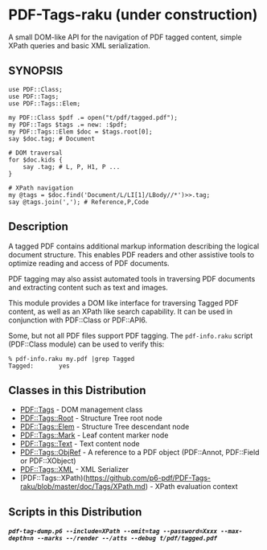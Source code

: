 PDF-Tags-raku (under construction)
============

A small DOM-like API for the navigation of PDF tagged content,
simple XPath queries and basic XML serialization.

SYNOPSIS
--------

```
use PDF::Class;
use PDF::Tags;
use PDF::Tags::Elem;

my PDF::Class $pdf .= open("t/pdf/tagged.pdf");
my PDF::Tags $tags .= new: :$pdf;
my PDF::Tags::Elem $doc = $tags.root[0];
say $doc.tag; # Document

# DOM traversal
for $doc.kids {
    say .tag; # L, P, H1, P ...
}

# XPath navigation
my @tags = $doc.find('Document/L/LI[1]/LBody//*')>>.tag;
say @tags.join(','); # Reference,P,Code

```

Description
-----------

A tagged PDF contains additional markup information describing the logical
document structure. This enables PDF readers and other assistive tools to
optimize reading and access of PDF documents.

PDF tagging may also assist automated tools in traversing PDF documents and extracting
content such as text and images.

This module provides a DOM  like interface for traversing Tagged PDF content,
as well as an XPath like search capability. It can be used in conjunction
with PDF::Class or PDF::API6.

Some, but not all PDF files support PDF tagging.  The `pdf-info.raku` script
(PDF::Class module) can be used to verify this:
```
% pdf-info.raku my.pdf |grep Tagged
Tagged:       yes
```

Classes in this Distribution
----------

- [PDF::Tags](https://github.com/p6-pdf/PDF-Tags-raku/blob/master/doc/Tags.md) - DOM management class
- [PDF::Tags::Root](https://github.com/p6-pdf/PDF-Tags-raku/blob/master/doc/Tags/Root.md) - Structure Tree root node
- [PDF::Tags::Elem](https://github.com/p6-pdf/PDF-Tags-raku/blob/master/doc/Tags/Elem.md) - Structure Tree descendant node
- [PDF::Tags::Mark](https://github.com/p6-pdf/PDF-Tags-raku/blob/master/doc/Tags/Mark.md) - Leaf content marker node
- [PDF::Tags::Text](https://github.com/p6-pdf/PDF-Tags-raku/blob/master/doc/Tags/Text.md) - Text content node
- [PDF::Tags::ObjRef](https://github.com/p6-pdf/PDF-Tags-raku/blob/master/doc/Tags/ObjRef.md) - A reference to a PDF object (PDF::Annot, PDF::Field or PDF::XObject)
- [PDF::Tags::XML](https://github.com/p6-pdf/PDF-Tags-raku/blob/master/doc/Tags/XML.md) - XML Serializer
- [PDF::Tags::XPath)(https://github.com/p6-pdf/PDF-Tags-raku/blob/master/doc/Tags/XPath.md) - XPath evaluation context

Scripts in this Distribution
------

##### `pdf-tag-dump.p6 --include=XPath --omit=tag --password=Xxxx --max-depth=n --marks --/render --/atts --debug t/pdf/tagged.pdf`
